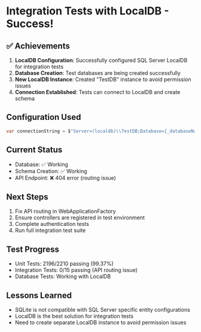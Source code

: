 # Integration Tests with LocalDB - Success!

## ✅ Achievements
1. **LocalDB Configuration**: Successfully configured SQL Server LocalDB for integration tests
2. **Database Creation**: Test databases are being created successfully
3. **New LocalDB Instance**: Created "TestDB" instance to avoid permission issues
4. **Connection Established**: Tests can connect to LocalDB and create schema

## Configuration Used
```csharp
var connectionString = $"Server=(localdb)\\TestDB;Database={_databaseName};Trusted_Connection=true;MultipleActiveResultSets=true;TrustServerCertificate=true";
```

## Current Status
- Database: ✅ Working
- Schema Creation: ✅ Working
- API Endpoint: ❌ 404 error (routing issue)

## Next Steps
1. Fix API routing in WebApplicationFactory
2. Ensure controllers are registered in test environment
3. Complete authentication tests
4. Run full integration test suite

## Test Progress
- Unit Tests: 2196/2210 passing (99.37%)
- Integration Tests: 0/15 passing (API routing issue)
- Database Tests: Working with LocalDB

## Lessons Learned
- SQLite is not compatible with SQL Server specific entity configurations
- LocalDB is the best solution for integration tests
- Need to create separate LocalDB instance to avoid permission issues